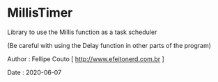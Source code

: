 # MillisTimer
Library to use the Millis function as a task scheduler

(Be careful with using the Delay function in other parts of the program)

Author : Fellipe Couto [ http://www.efeitonerd.com.br ]

Date : 2020-06-07
